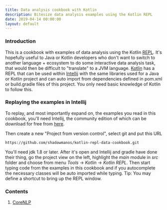 ```yaml
---
title: Data analysis cookbook with Kotlin
description: Bitesize data analysis examples using the Kotlin REPL
date: 2019-04-14 00:00:00
layout: default
---
```


### Introduction

This is a cookbook with examples of data analysis using the Kotlin [REPL](https://en.wikipedia.org/wiki/Read%E2%80%93eval%E2%80%93print_loop). It's hopefully useful to Java or Kotlin developers who don't want to switch to another language + ecosystem to do some interactive data analysis task, that would then be difficult to "translate" to a JVM language. [Kotlin](https://kotlinlang.org/) has a REPL that can be used within [Intellij](https://www.jetbrains.com/idea/) with the same libraries used for a Java or Kotlin project and can auto import from dependencies defined in pom.xml or build.gradle files of this project. You only need basic knowledge of Kotlin to follow this.

### Replaying the examples in Intellij

To replay, and most importantly expand on, the examples you read in this cookbook, you'll need Intellij, the community edition of which can be download for free from [here](https://www.jetbrains.com/idea/download).

Then create a new "Project from version control", select git and put this URL

`https://github.com/shadowmanos/kotlin-repl-data-cookbook.git`

You'll need jdk 1.8 or later. After it's open and Intellij and gradle have done their thing, go the project view on the left, highlight the _main_ module in _src_ folder and choose from menu _Tools_ -> _Kotlin_ -> _Kotlin REPL_. Then start typing code from the examples in this cookbook and if you autocomplete the necessary classes will be auto imported while typing. Tip: You may define a shortcut to bring up the REPL window.


### Contents

1. [CoreNLP](recipes/corenlp/intro.md)
